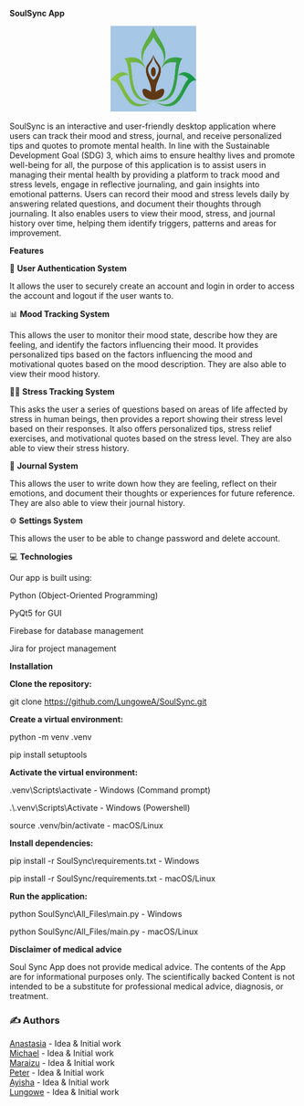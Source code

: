 <b>SoulSync App</b>
<p align= "center">
  <img src="All_Files/view/UI files/soul_sync_logo.jpg" alt="Soul Sync Logo" width= "150" height="150"/>
</p>


SoulSync is an interactive and user-friendly desktop application where users can track their mood and stress, journal, and receive personalized tips and quotes to promote mental health.  In line with the Sustainable Development Goal (SDG) 3, which aims to ensure healthy lives and promote well-being for all, the purpose of this application is to assist users in managing their mental health by providing a platform to track mood and stress levels, engage in reflective journaling, and gain insights into emotional patterns. Users can record their mood and stress levels daily by answering related questions, and document their thoughts through journaling. It also enables users to view their mood, stress, and journal history over time, helping them identify triggers, patterns  and areas for improvement.


<b>Features</b>

🔐 <b> User Authentication System</b>

It allows the user to securely create an account and login in order to access the account and logout if the user wants to.


📊 <b> Mood Tracking System</b>

This allows the user to monitor their mood state, describe how they are feeling, and identify the factors influencing their mood. It provides personalized tips based on the factors influencing the mood and motivational quotes based on the mood description. They are also able to view their mood history.


🧘‍♂️ <b> Stress Tracking System</b>

This asks the user a series of questions based on areas of life affected by stress in human beings, then provides a report showing their stress level based on their responses. It also offers personalized tips, stress relief exercises, and motivational quotes based on the stress level. They are also able to view their stress history.


📖 <b> Journal System</b>

This allows the user to write down how they are feeling, reflect on their emotions, and document their thoughts or experiences for future reference. They are also able to view their journal history.


⚙️ <b> Settings System</b>

This allows the user to be able to change password and delete account.



💻 <b>Technologies</b>

Our app is built using:

Python (Object-Oriented Programming)

PyQt5 for GUI

Firebase for database management

Jira for project management



<b>Installation</b>

<b>Clone the repository:</b>

git clone https://github.com/LungoweA/SoulSync.git


<b>Create a virtual environment:</b>

python -m venv .venv


pip install setuptools


<b>Activate the virtual environment:</b>

.venv\Scripts\activate - Windows (Command prompt)


.\\.venv\Scripts\Activate - Windows (Powershell)


source .venv/bin/activate - macOS/Linux


<b>Install dependencies:</b>

pip install -r SoulSync\requirements.txt - Windows


pip install -r SoulSync/requirements.txt - macOS/Linux


<b>Run the application:</b>

python SoulSync\All_Files\main.py - Windows


python SoulSync/All_Files/main.py - macOS/Linux


<b>Disclaimer of medical advice</b>

Soul Sync App does not provide medical advice. The contents of the App are for informational
purposes only. The scientifically backed Content is not intended to be a substitute
for professional medical advice, diagnosis, or treatment.


<html>
<h3>✍️ Authors</h3>
<a href="https://github.com/aklimson">Anastasia</a> - Idea & Initial work<br>
<a href="https://github.com/Michael2024-coder">Michael</a> - Idea & Initial work<br>
<a href="https://github.com/Mars-15-hub">Maraizu</a> - Idea & Initial work<br>
<a href="https://github.com/Peter009ks">Peter</a> - Idea & Initial work<br>
<a href="https://github.com/ayishaom">Ayisha</a> - Idea & Initial work<br>
<a href="https://github.com/LungoweA">Lungowe</a> - Idea & Initial work<br>

  <br>






